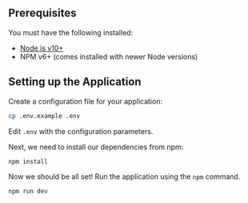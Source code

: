 ## Prerequisites

You must have the following installed:

- [Node.js v10+](https://nodejs.org/en/download/)
- NPM v6+ (comes installed with newer Node versions)

## Setting up the Application

Create a configuration file for your application:

```bash
cp .env.example .env
```

Edit `.env` with the configuration parameters.

Next, we need to install our dependencies from npm:

```bash
npm install
```

Now we should be all set! Run the application using the `npm` command.

```bash
npm run dev
```
